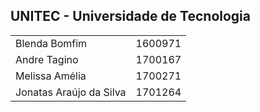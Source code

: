 <!DOCTYPE html>
<html>
<body>

<h2>UNITEC - Universidade de Tecnologia</h2>
<table>
  <tr>
    <td>Blenda Bomfim</td>
    <td>1600971</td>
  </tr>
  <tr>
    <td>Andre Tagino</td>
    <td>1700167</td>
  </tr>
  <tr>
    <td>Melissa Amélia </td>
    <td>1700271</td>
  </tr>
  <tr>
    <td>Jonatas Araújo da Silva</td>
    <td>1701264</td>
  </tr>
</table>
</body>
</html>
